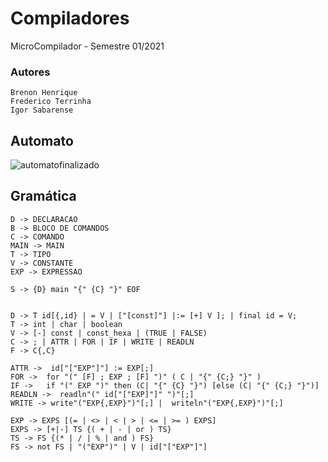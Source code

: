 # Compiladores # 

MicroCompilador - Semestre 01/2021

### Autores ###
 ```   
 Brenon Henrique 
 Frederico Terrinha
 Igor Sabarense
```



## Automato #

![automatofinalizado](https://user-images.githubusercontent.com/36987853/114118883-f7e3a980-98bf-11eb-9aaa-2df747cffc13.png)


## Gramática #
```
D -> DECLARACAO
B -> BLOCO DE COMANDOS
C -> COMANDO
MAIN -> MAIN
T -> TIPO
V -> CONSTANTE
EXP -> EXPRESSAO

S -> {D} main "{" {C} "}" EOF


D -> T id[{,id} | = V | ["[const]"] |:= [+] V ]; | final id = V;
T -> int | char | boolean
V -> [-] const | const_hexa | (TRUE | FALSE)
C -> ; | ATTR | FOR | IF | WRITE | READLN
F -> C{,C}

ATTR ->  id["["EXP"]"] := EXP[;]
FOR ->  for "(" [F] ; EXP ; [F] ")" ( C | "{" {C;} "}" )
IF ->   if "(" EXP ")" then (C| "{" {C} "}") [else (C| "{" {C;} "}")]
READLN ->  readln"(" id["["EXP]"]" ")"[;]
WRITE -> write"("EXP{,EXP}")"[;] |  writeln"("EXP{,EXP}")"[;]

EXP -> EXPS [(= | <> | < | > | <= | >= ) EXPS]
EXPS -> [+|-] TS {( + | - | or ) TS}
TS -> FS {(* | / | % | and ) FS}
FS -> not FS | "("EXP")" | V | id["["EXP"]"]




```



